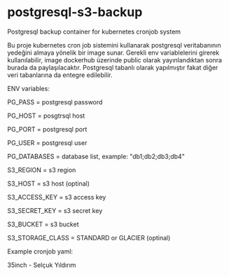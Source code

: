 # postgresql-s3-backup
Postgresql backup container for kubernetes cronjob system

Bu proje kubernetes cron job sistemini kullanarak postgresql veritabanının yedeğini almaya yönelik bir image sunar.
Gerekli env variablelerini girerek kullanılabilir, image dockerhub üzerinde public olarak yayınlandıktan sonra burada da paylaşılacaktır. 
Postgresql tabanlı olarak yapılmıştır fakat diğer veri tabanlarına da entegre edilebilir.

 ENV variables:
 
 PG_PASS = postgresql password
 
 PG_HOST = posgtrsql host
 
 PG_PORT = postgresql port
 
 PG_USER = postgresql user
 
 PG_DATABASES = database list, example: "db1;db2;db3;db4"

 
 S3_REGION = s3 region
 
 S3_HOST = s3 host (optinal)
 
 S3_ACCESS_KEY = s3 access key
 
 S3_SECRET_KEY = s3 secret key
 
 S3_BUCKET = s3 bucket

 S3_STORAGE_CLASS = STANDARD or GLACIER (optinal)
 
 
 Example cronjob yaml:



35inch - Selçuk Yıldırım
